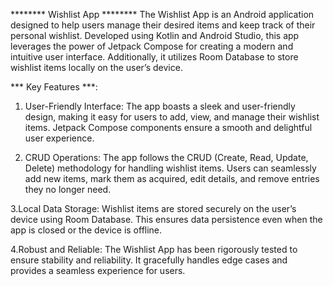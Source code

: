 ********  Wishlist App ********
The Wishlist App is an Android application designed to help users manage their desired items and keep track of their personal wishlist.
Developed using Kotlin and Android Studio, this app leverages the power of Jetpack Compose for creating a modern and intuitive user interface. 
Additionally, it utilizes Room Database to store wishlist items locally on the user’s device.

*** Key Features ***:

1. User-Friendly Interface:
The app boasts a sleek and user-friendly design, making it easy for users to add, view, and manage their wishlist items.
Jetpack Compose components ensure a smooth and delightful user experience.

2. CRUD Operations:
The app follows the CRUD (Create, Read, Update, Delete) methodology for handling wishlist items.
Users can seamlessly add new items, mark them as acquired, edit details, and remove entries they no longer need.

3.Local Data Storage:
Wishlist items are stored securely on the user’s device using Room Database.
This ensures data persistence even when the app is closed or the device is offline.

4.Robust and Reliable:
The Wishlist App has been rigorously tested to ensure stability and reliability.
It gracefully handles edge cases and provides a seamless experience for users.
